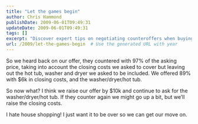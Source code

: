 ```yaml
---
title: "Let the games begin"
author: Chris Hammond
publishDate: 2009-06-01T09:49:31
updateDate: 2009-06-01T09:49:31
tags: []
excerpt: "Discover expert tips on negotiating counteroffers when buying a house, including strategies for adjusting your offer and dealing with additional costs and inclusions."
url: /2009/let-the-games-begin  # Use the generated URL with year
---
```

<p>So we heard back on our offer, they countered with 97% of the asking price, taking into account the closing costs we asked to cover but leaving out the hot tub, washer and dryer we asked to be included. We offered 89% with $6k in closing costs, and the washer/dryer/hot tub.</p>  <p>So now what? I think we raise our offer by $10k and continue to ask for the washer/dryer/hot tub. If they counter again we might go up a bit, but we’ll raise the closing costs.</p>  <p>I hate house shopping! I just want it to be over so we can get our move on.</p>


